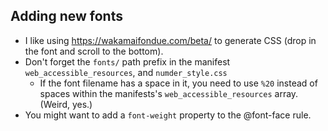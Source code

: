 
## Adding new fonts

- I like using https://wakamaifondue.com/beta/ to generate CSS (drop in the font and scroll to the bottom).
- Don't forget the `fonts/` path prefix in the manifest `web_accessible_resources`, and `numder_style.css`
  - If the font filename has a space in it, you need to use `%20` instead of spaces within the manifests's `web_accessible_resources` array. (Weird, yes.)
- You might want to add a `font-weight` property to the @font-face rule.
